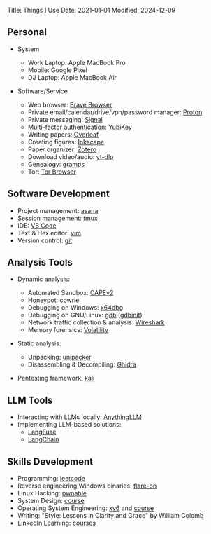 Title: Things I Use
Date: 2021-01-01
Modified: 2024-12-09

## Personal

* System
  * Work Laptop: Apple MacBook Pro
  * Mobile: Google Pixel
  * DJ Laptop: Apple MacBook Air

* Software/Service
  * Web browser: [Brave Browser](https://brave.com/)
  * Private email/calendar/drive/vpn/password manager: [Proton](https://proton.me/)
  * Private messaging: [Signal](https://signal.org/)
  * Multi-factor authentication: [YubiKey](https://www.yubico.com/)
  * Writing papers: [Overleaf](https://www.overleaf.com/)
  * Creating figures: [Inkscape](https://inkscape.org/)
  * Paper organizer: [Zotero](https://www.zotero.org/)
  * Download video/audio: [yt-dlp](https://github.com/yt-dlp/yt-dlp)
  * Genealogy: [gramps](https://gramps-project.org/blog/)
  * Tor: [Tor Browser](https://www.torproject.org/)

## Software Development

* Project management: [asana](https://asana.com/)
* Session management: [tmux](https://github.com/tmux/tmux)
* IDE: [VS Code](https://code.visualstudio.com/)
* Text & Hex editor: [vim](https://www.vim.org/)
* Version control: [git](https://git-scm.com/)

## Analysis Tools

* Dynamic analysis:
    * Automated Sandbox: [CAPEv2](https://github.com/kevoreilly/CAPEv2)
    * Honeypot: [cowrie](https://github.com/cowrie/cowrie)
    * Debugging on Windows: [x64dbg](https://github.com/x64dbg/x64dbg)
    * Debugging on GNU/Linux: [gdb](https://www.sourceware.org/gdb/) ([gdbinit](https://github.com/evandowning/Gdbinit/tree/develop))
    * Network traffic collection & analysis: [Wireshark](https://www.wireshark.org/)
    * Memory forensics: [Volatility](https://github.com/volatilityfoundation/volatility3)

* Static analysis:
  * Unpacking: [unipacker](https://github.com/unipacker/unipacker)
  * Disassembling & Decompiling: [Ghidra](https://github.com/NationalSecurityAgency/ghidra)

* Pentesting framework: [kali](https://www.kali.org/)

## LLM Tools

* Interacting with LLMs locally: [AnythingLLM](https://anythingllm.com/)
* Implementing LLM-based solutions:
  * [LangFuse](https://langfuse.com/)
  * [LangChain](https://www.langchain.com/)

## Skills Development

* Programming: [leetcode](https://leetcode.com/)
* Reverse engineering Windows binaries: [flare-on](https://flare-on.com/)
* Linux Hacking: [pwnable](https://pwnable.kr/)
* System Design: [course](https://www.designgurus.io/course-play/grokking-the-system-design-interview)
* Operating System Engineering: [xv6](https://github.com/mit-pdos/xv6-riscv) and [course](https://pdos.csail.mit.edu/6.1810)
* Writing: "Style: Lessons in Clarity and Grace" by William Colomb
* LinkedIn Learning: [courses](https://www.linkedin.com/learning)

